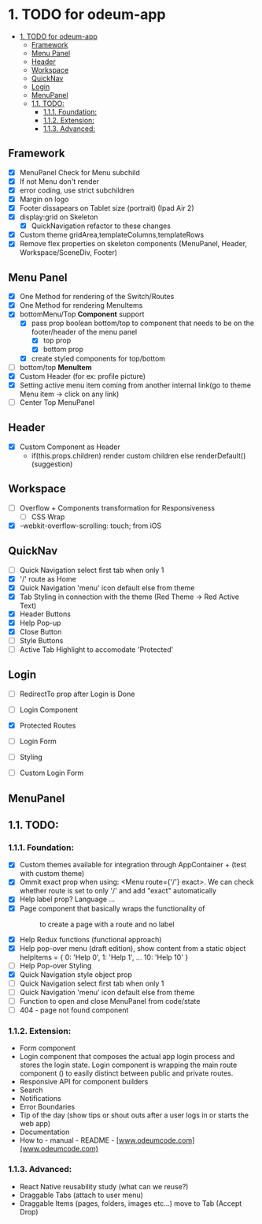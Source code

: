 # 1. TODO for odeum-app
<!-- TOC -->

- [1. TODO for odeum-app](#1-todo-for-odeum-app)
	- [Framework](#framework)
	- [Menu Panel](#menu-panel)
	- [Header](#header)
	- [Workspace](#workspace)
	- [QuickNav](#quicknav)
	- [Login](#login)
	- [MenuPanel](#menupanel)
	- [1.1. TODO:](#11-todo)
		- [1.1.1. Foundation:](#111-foundation)
		- [1.1.2. Extension:](#112-extension)
		- [1.1.3. Advanced:](#113-advanced)

<!-- /TOC -->

## Framework

- [x] MenuPanel Check for Menu subchild
- [x] If not Menu don't render
- [x] error coding, use strict subchildren
- [x] Margin on logo
- [x] Footer dissapears on Tablet size (portrait) (Ipad Air 2)
- [x] display:grid on Skeleton
	-[x] QuickNavigation refactor to these changes
- [x] Custom theme gridArea,templateColumns,templateRows
- [x] Remove flex properties on skeleton components (MenuPanel, Header, Workspace/SceneDiv, Footer)

## Menu Panel

- [x] One Method for rendering of the Switch/Routes
- [x] One Method for rendering MenuItems
- [x] bottomMenu/Top **Component** support 
	- [x] pass prop boolean bottom/top to component that needs to be on the footer/header of the menu panel
		- [x] top prop
		- [x] bottom prop
	- [x] create styled components for top/bottom 
- [ ] bottom/top **MenuItem**
- [x] Custom Header (for ex: profile picture)
- [x] Setting active menu item coming from another internal link(go to theme Menu item -> click on any link)
- [ ] Center Top MenuPanel

## Header

- [x] Custom Component as Header
	- if(this.props.children) render custom children else renderDefault() (suggestion)

## Workspace

- [ ] Overflow + Components transformation for Responsiveness 
	- [ ] CSS Wrap
- [x] -webkit-overflow-scrolling: touch; from  iOS

## QuickNav

- [ ] Quick Navigation select first tab when only 1
- [x] '/' route as Home
- [x] Quick Navigation 'menu' icon default else from theme
- [x] Tab Styling in connection with the theme (Red Theme -> Red Active Text)
- [x] Header Buttons
- [x] Help Pop-up
- [x] Close Button
- [ ] Style Buttons 
- [ ] Active Tab Highlight to accomodate 'Protected'

## Login

- [ ] RedirectTo prop after Login is Done
- [ ] Login Component
- [x] Protected Routes
- [ ] Login Form
- [ ] Styling
- [ ] Custom Login Form


## MenuPanel
## 1.1. TODO:

### 1.1.1. Foundation:
- [x] Custom themes available for integration through AppContainer + (test with custom theme)
- [x] Ommit exact prop when using: <Menu route={'/'} exact>. We can check whether route is set to only '/' and add "exact" automatically
- [x] Help label prop? Language ... 
- [x] Page component that basically wraps the functionality of <Menu> to create a page with a route and no label
- [x] Help Redux functions (functional approach)
- [x] Help pop-over menu (draft edition), show content from a static object helpItems = { 0: 'Help 0', 1: 'Help 1', ... 10: 'Help 10' }
	<!-- Help is not getting stuff from a static object but it renders the ID of the active tab/menuItem in a small pop up through Redux-->
- [ ] Help Pop-over Styling
- [x] Quick Navigation style object prop
- [ ] Quick Navigation select first tab when only 1
- [ ] Quick Navigation 'menu' icon default else from theme
- [ ] Function to open and close MenuPanel from code/state
- [ ] 404 - page not found component

### 1.1.2. Extension:
- Form component
- Login component that composes the actual app login process and stores the login state. Login component is wrapping the main route component (<AppRouter />) to easily distinct between public and private routes. 
- Responsive API for component builders
- Search
- Notifications
- Error Boundaries
- Tip of the day (show tips or shout outs after a user logs in or starts the web app)
- Documentation
- How to - manual - README - [www.odeumcode.com](www.odeumcode.com)

### 1.1.3. Advanced:
- React Native reusability study (what can we reuse?)
- Draggable Tabs (attach to user menu)
- Draggable Items (pages, folders, images etc...) move to Tab (Accept Drop)

